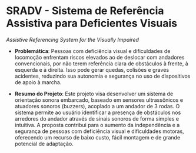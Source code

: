 # **SRADV - Sistema de Referência Assistiva para Deficientes Visuais**
*Assistive Referencing System for the Visually Impaired*

- **Problemática**:
  Pessoas com deficiência visual e dificuldades de locomoção enfrentam riscos elevados ao de deslocar com andadores convencionais, por não terem referência clara   de obstáculos à frente, à esquerda e à direita. Isso pode gerar quedas, colisões e graves acidentes, reduzindo sua autonomia e segurança no uso de dispositivos de apoio à marcha.

- **Resumo do Projeto**:
  Este projeto visa desenvolver um sistema de orientação sonora embarcado, baseado em sensores ultrassônicos e atuadores sonoros (buzzers), acoplado a um andador de 3 rodas. O sistema permite ao usuário identificar a presença de obstáculos nos arredores do andador através de sinais sonoros de forma simples e intuitiva.
  A proposta contribui para o aumento da independência e a segurança de pessoas com deficiência visual e dificuldades motoras, oferecendo um recurso de baixo custo, fácil montagem e de grande potencial de adaptação.


